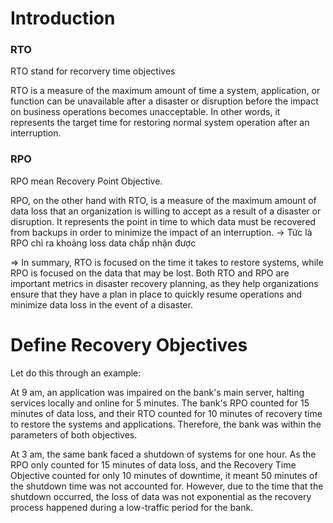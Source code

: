 ---
---

# Introduction



### RTO
RTO stand for recorvery time objectives

RTO is a measure of the maximum amount of time a system, application, or function can be unavailable after a disaster or disruption before the impact on business operations becomes unacceptable. In other words, it represents the target time for restoring normal system operation after an interruption.

### RPO

RPO mean Recovery Point Objective.

RPO, on the other hand with RTO, is a measure of the maximum amount of data loss that an organization is willing to accept as a result of a disaster or disruption. It represents the point in time to which data must be recovered from backups in order to minimize the impact of an interruption. -> Tức là RPO chỉ ra khoảng loss data chấp nhận được

=> In summary, RTO is focused on the time it takes to restore systems, while RPO is focused on the data that may be lost. Both RTO and RPO are important metrics in disaster recovery planning, as they help organizations ensure that they have a plan in place to quickly resume operations and minimize data loss in the event of a disaster.

# Define Recovery Objectives

Let do this through an example:

At 9 am, an application was impaired on the bank's main server, halting services locally and online for 5 minutes. The bank's RPO counted for 15 minutes of data loss, and their RTO counted for 10 minutes of recovery time to restore the systems and applications. Therefore, the bank was within the parameters of both objectives.

At 3 am, the same bank faced a shutdown of systems for one hour. As the RPO only counted for 15 minutes of data loss, and the Recovery Time Objective counted for only 10 minutes of downtime, it meant 50 minutes of the shutdown time was not accounted for. However, due to the time that the shutdown occurred, the loss of data was not exponential as the recovery process happened during a low-traffic period for the bank.